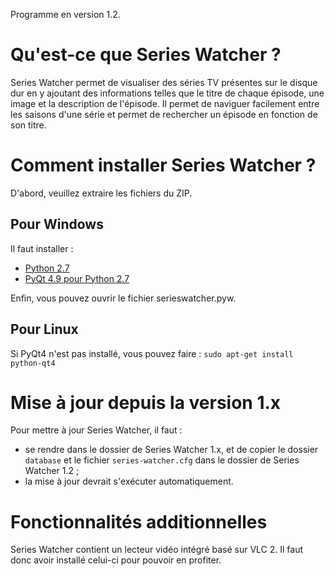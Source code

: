 Programme en version 1.2.

# Qu'est-ce que Series Watcher ?

Series Watcher permet de visualiser des séries TV présentes sur le disque dur en y ajoutant des informations telles que le titre de chaque épisode, une image et la description de l'épisode. Il permet de naviguer facilement entre les saisons d'une série et permet de rechercher un épisode en fonction de son titre.


# Comment installer Series Watcher ?

D'abord, veuillez extraire les fichiers du ZIP.


## Pour Windows

Il faut installer :

- [Python 2.7](http://python.org/ftp/python/2.7.3/python-2.7.3.msi)
- [PyQt 4.9 pour Python 2.7](http://www.riverbankcomputing.co.uk/static/Downloads/PyQt4/PyQt-Py3.2-x86-gpl-4.9.1-1.exe)

Enfin, vous pouvez ouvrir le fichier serieswatcher.pyw.


## Pour Linux

Si PyQt4 n'est pas installé, vous pouvez faire : `sudo apt-get install python-qt4`


# Mise à jour depuis la version 1.x

Pour mettre à jour Series Watcher, il faut :

- se rendre dans le dossier de Series Watcher 1.x, et de copier le dossier `database` et le fichier `series-watcher.cfg` dans le dossier de Series Watcher 1.2 ;
- la mise à jour devrait s'exécuter automatiquement.


# Fonctionnalités additionnelles

Series Watcher contient un lecteur vidéo intégré basé sur VLC 2. Il faut donc avoir installé celui-ci pour pouvoir en profiter.
